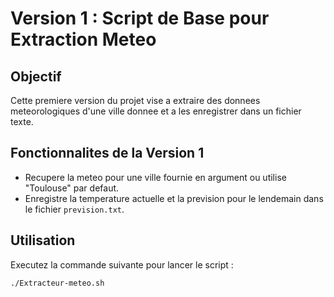 
# Version 1 : Script de Base pour Extraction Meteo

## Objectif
Cette premiere version du projet vise a extraire des donnees meteorologiques d'une ville donnee et a les enregistrer dans un fichier texte.

## Fonctionnalites de la Version 1
- Recupere la meteo pour une ville fournie en argument ou utilise "Toulouse" par defaut.
- Enregistre la temperature actuelle et la prevision pour le lendemain dans le fichier `prevision.txt`.

## Utilisation
Executez la commande suivante pour lancer le script :
```bash
./Extracteur-meteo.sh

